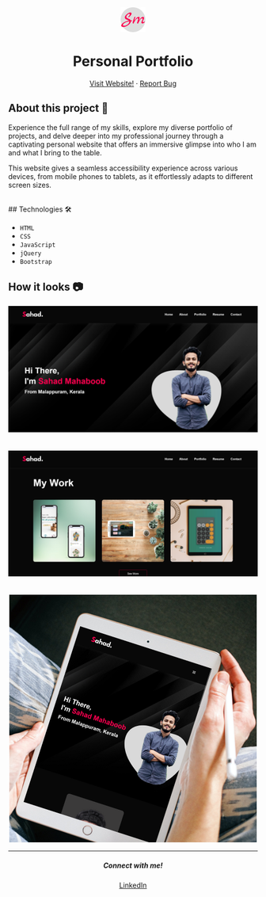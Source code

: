 <div align = "center">
    <img src="./Images/favicon.png" alt="Logo" width="50px"> 
</div>

<h1 align = "center"><b>Personal Portfolio</b></h1> 

<p align="center">
    <a href="https://sahadcmd.github.io/Portfolio/" target="_blank">Visit Website!</a>
    ·
    <a href="https://github.com/sahadcmd/Portfolio/issues" target="_blank">Report Bug</a>
</p> 

  
## About this project 🚀 

Experience the full range of my skills, explore my diverse portfolio of projects, and delve deeper into my professional journey through a captivating personal website that offers an immersive glimpse into who I am and what I bring to the table.

This website gives a seamless accessibility experience across various devices, from mobile phones to tablets, as it effortlessly adapts to different screen sizes.

<br>
## Technologies 🛠️

* `HTML`
* `CSS`
* `JavaScript`
* `jQuery`
* `Bootstrap`

## How it looks 📷

<div align="center">
    <img src="./Images/Screenshot/Screenshot1.png">
</div>

<br>
<br>

<div align="center">
    <img src="./Images/Screenshot/Screenshot2.png">
</div>

<br>
<br>

<div align="center">
    <img src="./Images/portfolio.png">
</div>

<hr>
<h5 align="center">Connect with me!</h5>

<p align="center">
    <a href="https://www.linkedin.com/in/sahadmahaboobp" target="_blank">LinkedIn</a>
</p>
